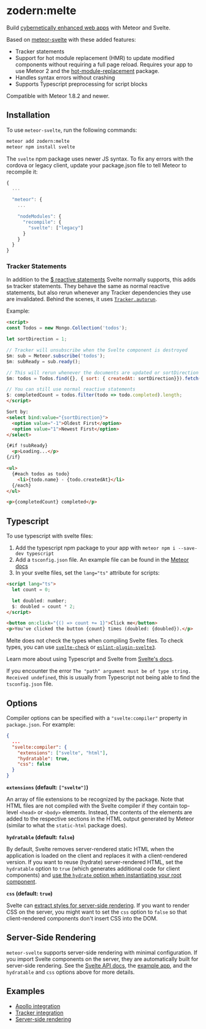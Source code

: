 # zodern:melte

Build [cybernetically enhanced web apps](https://svelte.dev) with Meteor and Svelte.

Based on [meteor-svelte](https://github.com/meteor-svelte/meteor-svelte/pull/30) with these added features:

- Tracker statements
- Support for hot module replacement (HMR) to update modified components without requiring a full page reload. Requires your app to use Meteor 2 and the [hot-module-replacement](https://docs.meteor.com/packages/hot-module-replacement.html) package.
- Handles syntax errors without crashing
- Supports Typescript preprocessing for script blocks

Compatible with Meteor 1.8.2 and newer.

## Installation

To use `meteor-svelte`, run the following commands:

```bash
meteor add zodern:melte
meteor npm install svelte
```

The `svelte` npm package uses newer JS syntax. To fix any errors with the cordova or legacy client, update your package.json file to tell Meteor to recompile it:

```js
{
  ...

  "meteor": {
    ...

    "nodeModules": {
      "recompile": {
        "svelte": ["legacy"]
      }
    }
  }
}
```

### Tracker Statements

In addition to the [$ reactive statements](https://svelte.dev/docs#3_$_marks_a_statement_as_reactive) Svelte normally supports, this adds `$m` tracker statements. They behave the same as normal reactive statements, but also rerun whenever any Tracker dependencies they use are invalidated. Behind the scenes, it uses [`Tracker.autorun`](https://docs.meteor.com/api/tracker.html#Tracker-autorun).

Example:

```html
<script>
const Todos = new Mongo.Collection('todos');

let sortDirection = 1;

// Tracker will unsubscribe when the Svelte component is destroyed
$m: sub = Meteor.subscribe('todos');
$m: subReady = sub.ready();

// This will rerun whenever the documents are updated or sortDirection is changed
$m: todos = Todos.find({}, { sort: { createdAt: sortDirection}}).fetch()

// You can still use normal reactive statements
$: completedCount = todos.filter(todo => todo.completed).length;
</script>

Sort by:
<select bind:value="{sortDirection}">
  <option value="-1">Oldest First</option>
  <option value="1">Newest First</option>
</select>

{#if !subReady}
  <p>Loading...</p>
{/if}

<ul>
  {#each todos as todo}
    <li>{todo.name} - {todo.createdAt}</li>
  {/each}
</ul>

<p>{completedCount} completed</p>
```

## Typescript

To use typescript with svelte files:

1) Add the typescript npm package to your app with `meteor npm i --save-dev typescript`
2) Add a `tsconfig.json` file. An example file can be found in the [Meteor docs](https://guide.meteor.com/build-tool.html#typescript)
3) In your svelte files, set the `lang="ts"` attribute for scripts:

```html
<script lang="ts">
  let count = 0;

  let doubled: number;
  $: doubled = count * 2;
</script>

<button on:click="{() => count += 1}">Click me</button>
<p>You've clicked the button {count} times (doubled: {doubled}).</p>
```

Melte does not check the types when compiling Svelte files. To check types, you can use [`svelte-check`](https://www.npmjs.com/package/svelte-check) or [`eslint-plugin-svelte3`](https://github.com/sveltejs/eslint-plugin-svelte3).

Learn more about using Typescript and Svelte from [Svelte's docs](https://github.com/sveltejs/language-tools/blob/master/docs/preprocessors/typescript.md).

If you encounter the error `The "path" argument must be of type string. Received undefined`, this is usually from Typescript not being able to find the `tsconfig.json` file.

## Options

Compiler options can be specified with a `"svelte:compiler"` property in `package.json`. For example:

```json
{
  ...
  "svelte:compiler": {
    "extensions": ["svelte", "html"],
    "hydratable": true,
    "css": false
  }
}
```

**`extensions` (default: `["svelte"]`)**

An array of file extensions to be recognized by the package.
Note that HTML files are not compiled with the Svelte compiler if they contain top-level `<head>` or `<body>` elements.
Instead, the contents of the elements are added to the respective sections in the HTML output generated by Meteor (similar to what the `static-html` package does).

**`hydratable` (default: `false`)**

By default, Svelte removes server-rendered static HTML when the application is loaded on the client and replaces it with a client-rendered version.
If you want to reuse (hydrate) server-rendered HTML, set the `hydratable` option to `true` (which generates additional code for client components) and [use the `hydrate` option when instantiating your root component](https://svelte.dev/docs#Creating_a_component).

**`css` (default: `true`)**

Svelte can [extract styles for server-side rendering](https://svelte.dev/docs#Server-side_component_API).
If you want to render CSS on the server, you might want to set the `css` option to `false` so that client-rendered components don't insert CSS into the DOM.

## Server-Side Rendering

`meteor-svelte` supports server-side rendering with minimal configuration.
If you import Svelte components on the server, they are automatically built for server-side rendering.
See the [Svelte API docs](https://svelte.dev/docs#Server-side_component_API), the [example app](https://github.com/meteor-svelte/ssr-example), and the `hydratable` and `css` options above for more details.

## Examples

* [Apollo integration](https://github.com/meteor-svelte/apollo-example)
* [Tracker integration](https://github.com/meteor-svelte/tracker-example)
* [Server-side rendering](https://github.com/meteor-svelte/ssr-example)
